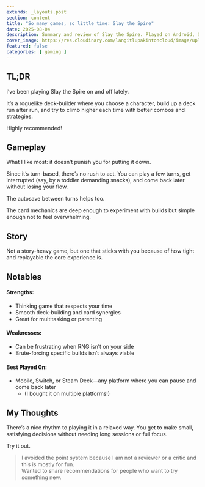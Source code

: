 ```yaml
---
extends: _layouts.post
section: content
title: "So many games, so little time: Slay the Spire"
date: 2025-08-04
description: Summary and review of Slay the Spire. Played on Android, Steam and Switch.
cover_image: https://res.cloudinary.com/langitlupakintoncloud/image/upload/v1754388729/hugo/jcos.io/ptvtdyd4u2hcpc32vtgf.jpg
featured: false
categories: [ gaming ]
---
```


## TL;DR

I’ve been playing Slay the Spire on and off lately.

It’s a roguelike deck-builder where you choose a character, build up a deck run after run, and try to climb higher each time with better combos and strategies.

Highly recommended!

## Gameplay

What I like most: it doesn’t punish you for putting it down.

Since it’s turn-based, there’s no rush to act. You can play a few turns, get interrupted (say, by a toddler demanding snacks), and come back later without losing your flow.

The autosave between turns helps too.

The card mechanics are deep enough to experiment with builds but simple enough not to feel overwhelming.

## Story

Not a story-heavy game, but one that sticks with you because of how tight and replayable the core experience is.

## Notables

#### Strengths: 
  - Thinking game that respects your time
  - Smooth deck-building and card synergies
  - Great for multitasking or parenting

#### Weaknesses:
  - Can be frustrating when RNG isn’t on your side
  - Brute-forcing specific builds isn’t always viable

#### Best Played 0n:
  - Mobile, Switch, or Steam Deck—any platform where you can pause and come back later
    - (I bought it on multiple platforms!)

## My Thoughts

There’s a nice rhythm to playing it in a relaxed way. You get to make small, satisfying decisions without needing long sessions or full focus.

Try it out.

> I avoided the point system because I am not a reviewer or a critic and this is mostly for fun.  
> Wanted to share recommendations for people who want to try something new.
